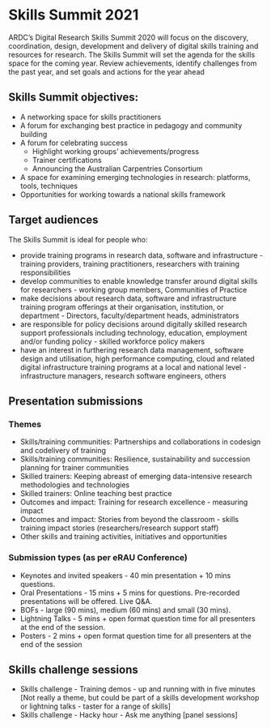 # Skills Summit 2021
ARDC’s Digital Research Skills Summit 2020 will focus on the discovery, coordination, design, development and delivery of digital skills training and resources for research. The Skills Summit will set the agenda for the skills space for the coming year. Review achievements, identify challenges from the past year, and set goals and actions for the year ahead
## Skills Summit objectives:
* A networking space for skills practitioners
* A forum for exchanging best practice in pedagogy and community building
* A forum for celebrating success
  * Highlight working groups’ achievements/progress
  * Trainer certifications 
  * Announcing the Australian Carpentries Consortium
* A space for examining emerging technologies in research: platforms, tools, techniques
* Opportunities for working towards a national skills framework 
## Target audiences
The Skills Summit is ideal for people who:
* provide training programs in research data, software and infrastructure - training providers, training practitioners, researchers with training responsibilities
* develop communities to enable knowledge transfer around digital skills for researchers - working group members, Communities of Practice
* make decisions about research data, software and infrastructure training program offerings at their organisation, institution, or department - Directors, faculty/department heads, administrators
* are responsible for policy decisions around digitally skilled research support professionals including technology, education, employment and/or funding policy - skilled workforce policy makers
* have an interest in furthering research data management, software design and utilisation, high performance computing, cloud and related digital infrastructure training programs at a local and national level - infrastructure managers, research software engineers, others
## Presentation submissions
### Themes
* Skills/training communities: Partnerships and collaborations in codesign and codelivery of training
* Skills/training communities: Resilience, sustainability and succession planning for trainer communities
* Skilled trainers: Keeping abreast of emerging data-intensive research methodologies and technologies
* Skilled trainers: Online teaching best practice
* Outcomes and impact: Training for research excellence - measuring impact  
* Outcomes and impact: Stories from beyond the classroom - skills training impact stories (researchers/research support staff)
* Other skills and training activities, initiatives and opportunities
### Submission types (as per eRAU Conference)
* Keynotes and invited speakers - 40 min presentation + 10 mins questions.
* Oral Presentations - 15 mins + 5 mins for questions. Pre-recorded presentations will be offered. Live Q&A.
* BOFs - large (90 mins), medium (60 mins) and small (30 mins).
* Lightning Talks - 5 mins + open format question time for all presenters at the end of the session.
* Posters - 2 mins + open format question time for all presenters at the end of the session
## Skills challenge sessions
* Skills challenge - Training demos - up and running with <blank> in five minutes  [Not really a theme, but could be part of a skills development workshop or lightning talks - taster for a range of skills]
* Skills challenge - Hacky hour - Ask me anything [panel sessions]

